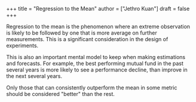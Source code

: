 +++
title = "Regression to the Mean"
author = ["Jethro Kuan"]
draft = false
+++

Regression to the mean is the phenomenon where an extreme observation is likely
to be followed by one that is more average on further measurements. This is a
significant consideration in the design of experiments.

This is also an important mental model to keep when making estimations and
forecasts. For example, the best performing mutual fund in the past several
years is more likely to see a performance decline, than improve in the next
several years.

Only those that can consistently outperform the mean in some metric should be
considered "better" than the rest.
